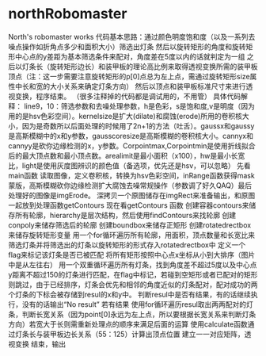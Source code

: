 # northRobomaster
North's robomaster works
代码基本思路：通过颜色明度饱和度（以及一系列去噪点操作如折角点多少和面积大小）筛选出灯条
然后以旋转矩形的角度和旋转矩形中心点的y差距为基本筛选条件来配对，角度差在5度以内的话就判定为一组
之后以灯条长（旋转矩形边长）和装甲板的理论高比例来取得透视变换所需的装甲板顶点（注：这一步需要注意旋转矩形的p[0]点总为左上点，需通过旋转矩形size属性中长和宽的大小关系来确定灯条方向）
然后以顶点和装甲板标准尺寸来进行透视变换，程序结束。
（很多注释掉的代码都是调试用的，不用管）
具体代码解释：
line9，10：筛选参数和去噪处理参数，h是色彩，s是饱和度,v是明度（因为用的是hsv色彩空间）。kernelsize是扩大(dilate)和腐蚀(erode)所用的卷积核大小，因为是奇数所以后面处理的时候用了2n+1的方法（吐舌）。gaussx和gaussy是高斯模糊中的x和y参数，gausscoresize是高斯模糊的卷积核大小。cannyx和cannyy是砍你边缘检测的x，y参数。Corpointmax,Corpointmin是使用折线拟合后的最大顶点数和最小顶点数。arealimit是最小面积（x100），hw是最小长宽比，light是使用灰度图辨识的颜色值（备选项，优先还是hsv，可以忽略）
先看main函数
读取图像，定义卷积核，转换为hsv色彩空间，inRange函数获得mask蒙版，高斯模糊砍你边缘检测扩大腐蚀去噪常规操作（参数调了好久QAQ）最后处理好的图像是imgErode。
深拷贝一个原图储存在imgRect来准备输出，和原图一起放到处理函数getContours
现在看getContours 函数
创建容器contours来储存所有轮廓，hierarchy是层次结构，然后使用findContours来找轮廓
创建conpoly来储存筛选后的轮廓
创建boundbox来储存正矩形
创建rotatedrectbox来储存旋转矩形变量
用一个for循环遍历所有轮廓，用面积，顶点数量和长宽比来筛选灯条并将筛选出的灯条以旋转矩形的形式存入rotatedrectbox中
定义一个flag来标记该灯条是否已被匹配
将所有矩形按照中心点x坐标从小到大排序（图片中是从左往右）
用一个双重循环遍历所有灯条，找到角度差不超过5度以及中心点y距离不超过150的灯条进行匹配，在flag中标记，若碰到空矩形或者已配对的矩形则跳过，由于已经排序，灯条会优先和相邻的角度近似的灯条配对，配对成功的两个灯条的下标会被存储到resul的x和y中。
判断resul中是否有结果，有的话继续执行，没有的话输出“No result”
若有结果
使用for循环遍历resul取出两两配对的灯条，判断长宽关系（因为point[0]永远为左上点，所以要根据长宽关系来判断灯条方向）若宽大于长则需重新处理点的顺序来满足后面的运算
使用calculate函数通过灯条长与装甲板边长关系（55：125）计算出顶点位置
建立一一对应矩阵，透视变换
结束，输出
